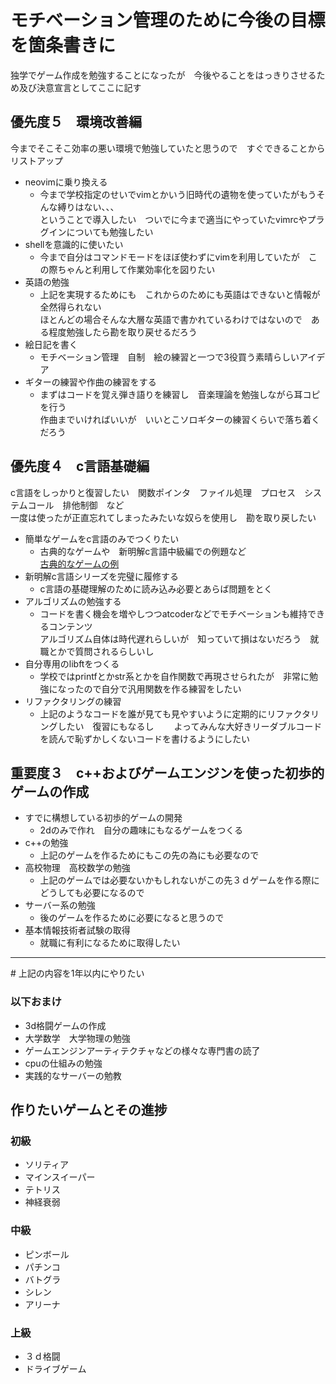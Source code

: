 # モチベーション管理のために今後の目標を箇条書きに
独学でゲーム作成を勉強することになったが　今後やることをはっきりさせるため及び決意宣言としてここに記す


## 優先度５　環境改善編
今までそこそこ効率の悪い環境で勉強していたと思うので　すぐできることからリストアップ
* neovimに乗り換える
  * 今まで学校指定のせいでvimとかいう旧時代の遺物を使っていたがもうそんな縛りはない、、、  
  ということで導入したい　ついでに今まで適当にやっていたvimrcやプラグインについても勉強したい
* shellを意識的に使いたい
  * 今まで自分はコマンドモードをほぼ使わずにvimを利用していたが　この際ちゃんと利用して作業効率化を図りたい
* 英語の勉強
  * 上記を実現するためにも　これからのためにも英語はできないと情報が全然得られない  
   ほとんどの場合そんな大層な英語で書かれているわけではないので　ある程度勉強したら勘を取り戻せるだろう
* 絵日記を書く
  * モチベーション管理　自制　絵の練習と一つで3役買う素晴らしいアイデア
* ギターの練習や作曲の練習をする
  * まずはコードを覚え弾き語りを練習し　音楽理論を勉強しながら耳コピを行う  
  作曲までいければいいが　いいとこソロギターの練習くらいで落ち着くだろう
  
## 優先度４　c言語基礎編
c言語をしっかりと復習したい　関数ポインタ　ファイル処理　プロセス　システムコール　排他制御　など  
   一度は使ったが正直忘れてしまったみたいな奴らを使用し　勘を取り戻したい
* 簡単なゲームをc言語のみでつくりたい
  * 古典的なゲームや　新明解c言語中級編での例題など  
  [古典的なゲームの例](https://ja.wikipedia.org/wiki/コンピュータゲームの歴史)
* 新明解c言語シリーズを完璧に履修する
  * c言語の基礎理解のために読み込み必要とあらば問題をとく
* アルゴリズムの勉強する
  * コードを書く機会を増やしつつatcoderなどでモチベーションも維持できるコンテンツ  
  アルゴリズム自体は時代遅れらしいが　知っていて損はないだろう　就職とかで質問されるらしいし
* 自分専用のlibftをつくる
  * 学校ではprintfとかstr系とかを自作関数で再現させられたが　非常に勉強になったので自分で汎用関数を作る練習をしたい
* リファクタリングの練習
  * 上記のようなコードを誰が見ても見やすいように定期的にリファクタリングしたい　復習にもなるし　　
  よってみんな大好きリーダブルコードを読んで恥ずかしくないコードを書けるようにしたい


## 重要度３　c++およびゲームエンジンを使った初歩的ゲームの作成
* すでに構想している初歩的ゲームの開発
  * 2dのみで作れ　自分の趣味にもなるゲームをつくる
* c++の勉強
  * 上記のゲームを作るためにもこの先の為にも必要なので
* 高校物理　高校数学の勉強
  * 上記のゲームでは必要ないかもしれないがこの先３ｄゲームを作る際にどうしても必要になるので
* サーバー系の勉強
  * 後のゲームを作るために必要になると思うので
* 基本情報技術者試験の取得
  * 就職に有利になるために取得したい

---

<span style="coler :red"># 上記の内容を1年以内にやりたい<span>

### 以下おまけ

* 3d格闘ゲームの作成
* 大学数学　大学物理の勉強
* ゲームエンジンアーティテクチャなどの様々な専門書の読了
* cpuの仕組みの勉強
* 実践的なサーバーの勉教
 
## 作りたいゲームとその進捗

### 初級
* ソリティア
* マインスイーパー
* テトリス
* 神経衰弱

### 中級
* ピンボール
* パチンコ
* バトグラ
* シレン
* アリーナ

### 上級
* ３ｄ格闘
* ドライブゲーム











<!--
**kinnko/kinnko** is a ✨ _special_ ✨ repository because its `README.md` (this file) appears on your GitHub profile.

Here are some ideas to get you started:

- 🔭 I’m currently working on ...
- 🌱 I’m currently learning ...
- 👯 I’m looking to collaborate on ...
- 🤔 I’m looking for help with ...
- 💬 Ask me about ...
- 📫 How to reach me: ...
- 😄 Pronouns: ...
- ⚡ Fun fact: ...
-->
